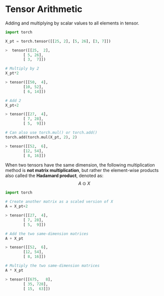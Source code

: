 

# Tensor Arithmetic

Adding and multiplying by scalar values to all elements in tensor.

```python
import torch

X_pt = torch.tensor([[25, 2], [5, 26], [3, 7]])

>  tensor([[25,  2],
        [ 5, 26],
        [ 3,  7]])

# Multiply by 2
X_pt*2

> tensor([[50,  4],
        [10, 52],
        [ 6, 14]])

# Add 2
X_pt+2

> tensor([[27,  4],
        [ 7, 28],
        [ 5,  9]])

# Can also use torch.mul() or torch.add()
torch.add(torch.mul(X_pt, 2), 2)

> tensor([[52,  6],
        [12, 54],
        [ 8, 16]])
```

When two tensors have the same dimension, the following multiplication method is **not matrix multiplication**, but rather the element-wise products also called the **Hadamard product**, denoted as:
$$A \odot X$$

```python
import torch

# Create another matrix as a scaled version of X
A = X_pt+2

> tensor([[27,  4],
        [ 7, 28],
        [ 5,  9]])

# Add the two same-dimension matrices
A + X_pt

> tensor([[52,  6],
        [12, 54],
        [ 8, 16]])

# Multiply the two same-dimension matrices
A * X_pt

> tensor([[675,   8],
        [ 35, 728],
        [ 15,  63]])